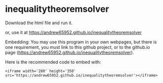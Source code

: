 # inequalitytheoremsolver

Download the html file and run it.


or, use it at https://andrew65952.github.io/inequalitytheoremsolver 

Embedding: You may use this program in your own webpages, but there is one requirement, you must link to this github project, or to the github.io page (https://andrew65952.github.io/inequalitytheoremsolver).

Here is the recommended code to embed with:

`<iframe width='280' height='350' src='https://andrew65952.github.io/inequalitytheoremsolver'></iframe>`
